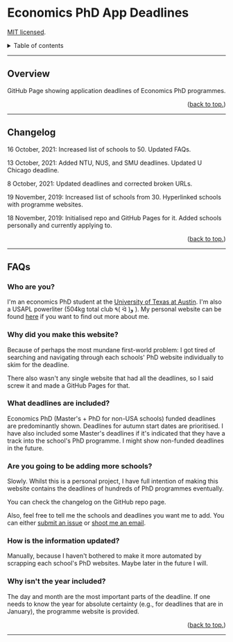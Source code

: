# Economics PhD App Deadlines

[MIT licensed](https://github.com/PaulTran47/econ-grad-app-deadlines/blob/master/LICENCE.md).

<details>
  <summary>Table of contents</summary>
  <ul>
    <li><a href="#overview">Overview</a></li>
    <li><a href="#changelog">Changelog</a></li>
    <li><a href="#faqs">FAQs</a></li>
  </ul>
</details>

---

## Overview
GitHub Page showing application deadlines of Economics PhD programmes.

<p align="right">
  (<a href="#economics-phd-app-deadlines">back to top.</a>)
</p>

---

## Changelog
16 October, 2021: Increased list of schools to 50. Updated FAQs.

13 October, 2021: Added NTU, NUS, and SMU deadlines. Updated U Chicago deadline.

8 October, 2021: Updated deadlines and corrected broken URLs.

19 November, 2019: Increased list of schools from 30. Hyperlinked schools with programme websites.

18 November, 2019: Initialised repo and GitHub Pages for it. Added schools personally and currently applying to.

<p align="right">
  (<a href="#economics-phd-app-deadlines">back to top.</a>)
</p>

---

## FAQs
### Who are you?

I'm an economics PhD student at the [University of Texas at Austin](https://liberalarts.utexas.edu/economics/phd/profile.php?id=plt377). I'm also a USAPL powerliter (504kg total club ٩( ᐛ )و ). My personal website can be found [here](https://paulletran.com) if you want to find out more about me.

### Why did you make this website?

Because of perhaps the most mundane first-world problem: I got tired of searching and navigating through each schools' PhD website individually to skim for the deadline.

There also wasn't any single website that had all the deadlines, so I said screw it and made a GitHub Pages for that.

### What deadlines are included?

Economics PhD (Master's + PhD for non-USA schools) funded deadlines are predominantly shown. Deadlines for autumn start dates are prioritised. I have also included some Master's deadlines if it's indicated that they have a track into the school's PhD programme. I might show non-funded deadlines in the future.

### Are you going to be adding more schools?

Slowly. Whilst this is a personal project, I have full intention of making this website contains the deadlines of hundreds of PhD programmes eventually.

You can check the changelog on the GitHub repo page.

Also, feel free to tell me the schools and deadlines you want me to add. You can either [submit an issue](https://github.com/PaulTran47/econ-grad-app-deadlines/issues) or [shoot me an email](mailto:gwong.lee@gmail.com).

### How is the information updated?

Manually, because I haven't bothered to make it more automated by scrapping each school's PhD websites. Maybe later in the future I will.

### Why isn't the year included?

The day and month are the most important parts of the deadline. If one needs to know the year for absolute certainty (e.g., for deadlines that are in January), the programme website is provided.

<p align="right">
  (<a href="#economics-phd-app-deadlines">back to top.</a>)
</p>

---